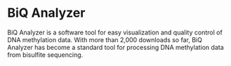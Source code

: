 # BiQ Analyzer

BiQ Analyzer is a software tool for easy visualization and quality control of DNA methylation data. With more than 2,000 downloads so far, BiQ Analyzer has become a standard tool for processing DNA methylation data from bisulfite sequencing.
